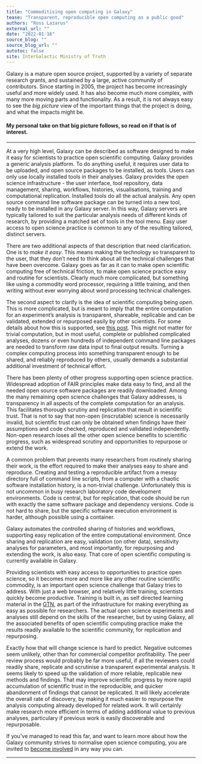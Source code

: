 ```yaml
---
title: "Commoditising open computing in Galaxy"
tease: "Transparent, reproducible open computing as a public good"
authors: "Ross Lazarus"
external_url: ""
date: "2022-01-16"
source_blog: ""
source_blog_url: ""
autotoc: false
site: InterGalactic Ministry of Truth
---
```


Galaxy is a mature open source project, supported by a variety of separate research grants, and sustained by a large, active community of contributors. Since starting in 2005, the project has become increasingly useful and more widely used. It has also become much more complex, with many more moving parts and functionality. As a result, it is not always easy to see the *big picture* view of the important things that the project is doing, and what the impacts might be.

#### My personal take on that big picture follows, so read on if that is of interest.

---

At a very high level, Galaxy can be described as software designed to make it easy for scientists to practice open scientific computing. Galaxy provides a generic analysis platform. To do anything useful, it requires user data to be uploaded, and open source packages to be installed, as tools. Users can only use locally installed tools in their analyses. Galaxy provides the open science infrastructure - the user interface, tool repository, data management, sharing, workflows, histories, visualisations, training and computational replication. Installed tools do all the actual analysis. Any open source command line software package can be turned into a new tool, ready to be installed in any Galaxy server. In this way, Galaxy servers are typically tailored to suit the particular analysis needs of different kinds of research, by providing a matched set of tools in the tool menu. Easy user access to open science practice is common to any of the resulting tailored, distinct servers.

There are two additional aspects of that description that need clarification. One is to *make it easy*. This means making the technology so transparent to the user, that they don’t need to think about all the technical challenges that have been overcome. Galaxy goes as far as it can to make open scientific computing free of technical friction, to make open science practice easy and routine for scientists. Clearly much more complicated, but something like using a commodity word processor, requiring a little training, and then writing without ever worrying about word processing technical challenges.

The second aspect to clarify is the idea of scientific computing being *open*. This is more complicated, but is meant to imply that the entire computation for an experiment’s analysis is transparent, shareable, replicable and can be validated, extended or repurposed easily by other scientists. For some details about how this is supported, see [this post](../2022-01-17-replicating-computation-ross). This might not matter for trivial computation, but in most useful, complete or published complicated analyses, dozens or even hundreds of independent command line packages are needed to transform raw data input to final output results. Turning a complex computing process into something transparent enough to be shared, and reliably reproduced by others, usually demands a substantial additional investment of technical effort.

There has been plenty of other progress supporting open science practice. Widespread adoption of FAIR principles make data easy to find, and all the needed open source software packages are readily downloaded. Among the many remaining open science challenges that Galaxy addresses, is transparency in all aspects of the complete computation for an analysis. This facilitates thorough scrutiny and replication that result in scientific trust. That is not to say that non-open (inscrutable) science is necessarily invalid, but scientific trust can only be obtained when findings have their assumptions and code checked, reproduced and validated independently. Non-open research loses all the other open science benefits to scientific progress, such as widespread scrutiny and opportunities to repurpose or extend the work.

A common problem that prevents many researchers from routinely sharing their work, is the effort required to make their analyses easy to share and reproduce. Creating and testing a reproducible artifact from a messy directory full of command line scripts, from a computer with a chaotic software installation history, is a non-trivial challenge. Unfortunately this is not uncommon in busy research laboratory code development environments. Code is central, but for replication, that code should be run with exactly the same software package and dependency versions. Code is not hard to share, but the specific software execution environment is harder, although possible using a container.

Galaxy automates the controlled sharing of histories and workflows, supporting easy replication of the entire computational environment. Once sharing and replication are easy, validation (on other data), sensitivity analyses for parameters, and most importantly, for repurposing and extending the work, is also easy. That core of open scientific computing is currently available in Galaxy.

Providing scientists with easy access to opportunities to practice open science, so it becomes more and more like any other routine scientific commodity, is an important open science challenge that Galaxy tries to address. With just a web browser, and relatively little training, scientists quickly become productive. Training is built in, as self directed learning material in the [GTN](https://training.galaxyproject.org/), as part of the infrastructure for making everything as easy as possible for researchers. The actual open science experiments and analyses still depend on the skills of the researcher, but by using Galaxy, all the associated benefits of open scientific computing practice make the results readily available to the scientific community, for replication and repurposing.

Exactly how that will change science is hard to predict. Negative outcomes seem unlikely, other than for  commercial competitor profitability. The peer review process would probably be far more useful, if all the reviewers could readily share, replicate and scrutinise a transparent experimental analysis. It seems likely to speed up the validation of more reliable, replicable new methods and findings. That may improve scientific progress by more rapid accumulation of scientific trust in the reproducible, and quicker abandonment of findings that cannot be replicated. It will likely accelerate the overall rate of discovery, by making it much easier to repurpose the analysis computing already developed for related work. It will certainly make research more efficient in terms of adding additional value to previous analyses, particulary if previous work is easily discoverable and repurposable.

If you've managed to read this far, and want to learn more about how the Galaxy community strives to normalise open science computing, you are invited to [become involved](../2022-01-14-users-guide-to-contribution-ross) in any way you can.

---